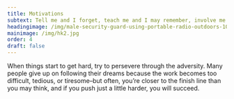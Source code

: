 ```yaml
---
title: Motivations
subtext: Tell me and I forget, teach me and I may remember, involve me and I learn.
headingimage: /img/male-security-guard-using-portable-radio-outdoors-107465093.jpg
mainimage: /img/hk2.jpg
order: 4
draft: false
---
```

When things start to get hard, try to persevere through the adversity. Many people give up on following their dreams because the work becomes too difficult, tedious, or tiresome–but often, you’re closer to the finish line than you may think, and if you push just a little harder, you will succeed.